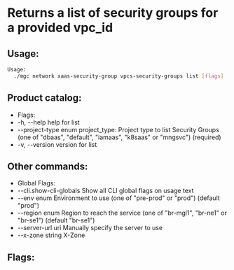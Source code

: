 # Returns a list of security groups for a provided vpc_id

## Usage:
```bash
Usage:
  ./mgc network xaas-security-group vpcs-security-groups list [flags]
```

## Product catalog:
- Flags:
- -h, --help                help for list
- --project-type enum   project_type: Project type to list Security Groups (one of "dbaas", "default", "iamaas", "k8saas" or "mngsvc") (required)
- -v, --version             version for list

## Other commands:
- Global Flags:
- --cli.show-cli-globals   Show all CLI global flags on usage text
- --env enum               Environment to use (one of "pre-prod" or "prod") (default "prod")
- --region enum            Region to reach the service (one of "br-mgl1", "br-ne1" or "br-se1") (default "br-se1")
- --server-url uri         Manually specify the server to use
- --x-zone string          X-Zone

## Flags:
```bash

```

